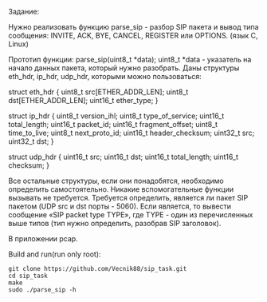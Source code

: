 Задание:

Нужно реализовать функцию parse_sip - разбор SIP пакета и вывод типа
сообщения: INVITE, ACK, BYE, CANCEL, REGISTER или OPTIONS.
(язык C, Linux)

Прототип функции:
	parse_sip(uint8_t *data);
uint8_t *data - указатель на начало данных пакета, который нужно разобрать.
Даны структуры eth_hdr, ip_hdr, udp_hdr, которыми можно пользоваться:

struct eth_hdr {
	uint8_t src[ETHER_ADDR_LEN];
	uint8_t dst[ETHER_ADDR_LEN];
	uint16_t ether_type;
}

struct ip_hdr {
	uint8_t version_ihl;
	uint8_t type_of_service;
	uint16_t total_length;
	uint16_t packet_id;
	uint16_t fragment_offset;
	uint8_t time_to_live;
	uint8_t next_proto_id;
	uint16_t header_checksum;
	uint32_t src;
	uint32_t dst;
}

struct udp_hdr {
	uint16_t src;
	uint16_t dst;
	uint16_t total_length;
	uint16_t checksum;
}

Все остальные структуры, если они понадобятся, необходимо определить
самостоятельно. Никакие вспомогательные функции вызывать не требуется.
Требуется определить, является ли пакет SIP пакетом (UDP src и dst порты - 5060).
Если является, то вывести сообщение «SIP packet type TYPE», где TYPE -
один из перечисленных выше типов (тип нужно определить, разобрав SIP
заголовок).

В приложении pcap.

Build and run(run only root):

	git clone https://github.com/Vecnik88/sip_task.git
	cd sip_task
	make
	sudo ./parse_sip -h
